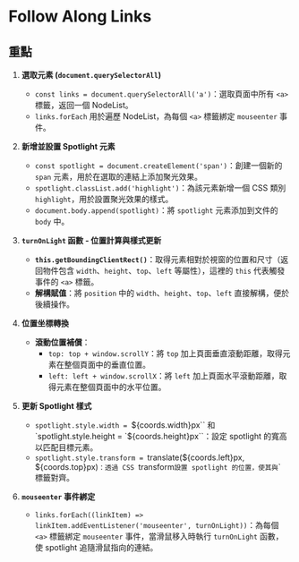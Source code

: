 # Follow Along Links

## 重點

1. **選取元素 (`document.querySelectorAll`)**
   - `const links = document.querySelectorAll('a')`：選取頁面中所有 `<a>` 標籤，返回一個 NodeList。
   - `links.forEach` 用於遍歷 NodeList，為每個 `<a>` 標籤綁定 `mouseenter` 事件。

2. **新增並設置 Spotlight 元素**
   - `const spotlight = document.createElement('span')`：創建一個新的 `span` 元素，用於在選取的連結上添加聚光效果。
   - `spotlight.classList.add('highlight')`：為該元素新增一個 CSS 類別 `highlight`，用於設置聚光效果的樣式。
   - `document.body.append(spotlight)`：將 `spotlight` 元素添加到文件的 `body` 中。

3. **`turnOnLight` 函數 - 位置計算與樣式更新**
   - **`this.getBoundingClientRect()`**：取得元素相對於視窗的位置和尺寸（返回物件包含 `width`、`height`、`top`、`left` 等屬性），這裡的 `this` 代表觸發事件的 `<a>` 標籤。
   - **解構賦值**：將 `position` 中的 `width`、`height`、`top`、`left` 直接解構，便於後續操作。

4. **位置坐標轉換**
   - **滾動位置補償**：
     - `top: top + window.scrollY`：將 `top` 加上頁面垂直滾動距離，取得元素在整個頁面中的垂直位置。
     - `left: left + window.scrollX`：將 `left` 加上頁面水平滾動距離，取得元素在整個頁面中的水平位置。

5. **更新 Spotlight 樣式**
   - `spotlight.style.width = `${coords.width}px`` 和 `spotlight.style.height = `${coords.height}px``：設定 spotlight 的寬高以匹配目標元素。
   - `spotlight.style.transform = `translate(${coords.left}px, ${coords.top}px)`：透過 CSS `transform` 設置 spotlight 的位置，使其與 `<a>` 標籤對齊。

6. **`mouseenter` 事件綁定**
   - `links.forEach((linkItem) => linkItem.addEventListener('mouseenter', turnOnLight))`：為每個 `<a>` 標籤綁定 `mouseenter` 事件，當滑鼠移入時執行 `turnOnLight` 函數，使 spotlight 追隨滑鼠指向的連結。


